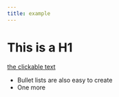 ```yaml
---
title: example
---
```


# This is a H1

[the clickable text](http://xlson.com/)

* Bullet lists are also easy to create
* One more
